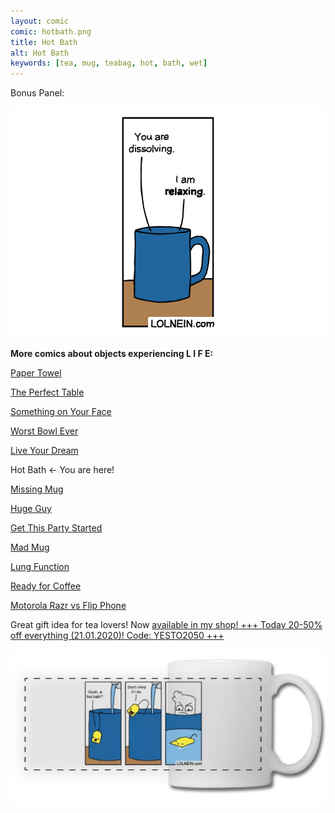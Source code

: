 ```yaml
---
layout: comic
comic: hotbath.png
title: Hot Bath
alt: Hot Bath
keywords: [tea, mug, teabag, hot, bath, wet]
---
```


Bonus Panel:

![Hot Bath Bonus Panel](/images/hotbath_bonus.png)


__More comics about objects experiencing L I F E:__

[Paper Towel](https://lolnein.com/2017/04/25/papertowel/)

[The Perfect Table](https://lolnein.com/2017/04/30/theperfecttable/)

[Something on Your Face](https://lolnein.com/2017/05/07/somethingonyourface/)

[Worst Bowl Ever](https://lolnein.com/2018/08/02/worstbowlever/)

[Live Your Dream](https://lolnein.com/2018/09/14/liveyourdream/)

Hot Bath <- You are here!

[Missing Mug](https://lolnein.com/2019/09/11/missingmug/)

[Huge Guy](https://lolnein.com/2019/09/16/hugeguy/)

[Get This Party Started](https://lolnein.com/2019/09/30/getthispartystarted/)

[Mad Mug](https://lolnein.com/2019/11/11/madmug/)

[Lung Function](https://lolnein.com/2019/12/17/lungfunction/)

[Ready for Coffee](https://lolnein.com/2020/01/20/readyforcoffee/)

[Motorola Razr vs Flip Phone](https://lolnein.com/2019/11/16/motorolarazrvsflipphone/)


Great gift idea for tea lovers! Now [available in my shop! +++ Today 20-50% off everything (21.01.2020)! Code: YESTO2050 +++](https://lolnein.redbubble.com)

[![Hot Bath on a Mug](/images/hotbath_mug.png)](https://lolnein.redbubble.com)

